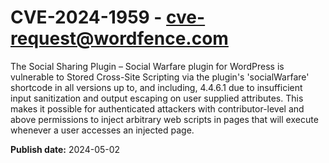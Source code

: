 # CVE-2024-1959 - cve-request@wordfence.com

The Social Sharing Plugin – Social Warfare plugin for WordPress is vulnerable to Stored Cross-Site Scripting via the plugin's 'socialWarfare' shortcode in all versions up to, and including, 4.4.6.1 due to insufficient input sanitization and output escaping on user supplied attributes. This makes it possible for authenticated attackers with contributor-level and above permissions to inject arbitrary web scripts in pages that will execute whenever a user accesses an injected page.

**Publish date:** 2024-05-02
